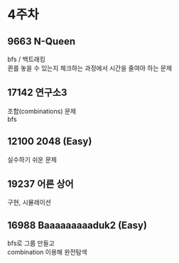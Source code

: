 # 4주차
## 9663 N-Queen
bfs / 백트래킹
<br/>
퀸를 놓을 수 있는지 체크하는 과정에서 시간을 줄여야 하는 문제

## 17142 연구소3
조합(combinations) 문제
<br/>
bfs

## 12100 2048 (Easy)
실수하기 쉬운 문제

## 19237 어른 상어
구현, 시뮬레이션

## 16988 Baaaaaaaaaduk2 (Easy)
bfs로 그룹 만들고
<br/>
combination 이용해 완전탐색